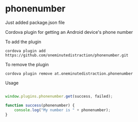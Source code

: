 # phonenumber
Just added package.json file

Cordova plugin for getting an Android device's phone number

To add the plugin

```
cordova plugin add https://github.com/oneminutedistraction/phonenumber.git
```

To remove the plugin
```
cordova plugin remove at.oneminutedistraction.phonenumber
```
Usage

```javascript

window.plugins.phonenumber.get(success, failed);

function success(phonenumber) {
	console.log("My number is " + phonenumber);
}

```
